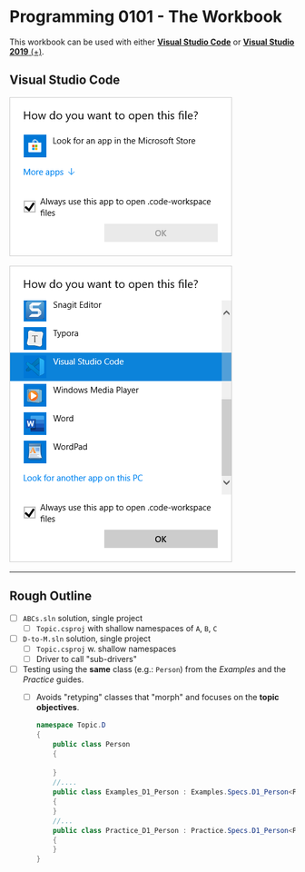 # Programming 0101 - The Workbook

This workbook can be used with either [**Visual Studio Code**](https://code.visualstudio.com) or [**Visual Studio 2019** (+)](https://visualstudio.com).

## Visual Studio Code

![](./docs/images/workspace01.png)

![](./docs/images/workspace02.png)



----

## Rough Outline

- [ ] `ABCs.sln` solution, single project
  - [ ] `Topic.csproj` with shallow namespaces of `A`, `B`, `C`
- [ ] `D-to-M.sln` solution, single project
  - [ ] `Topic.csproj` w. shallow namespaces
  - [ ] Driver to call "sub-drivers"
- [ ] Testing using the **same** class (e.g.: `Person`) from the *Examples* and the *Practice* guides.
  - [ ] Avoids "retyping" classes that "morph" and focuses on the **topic objectives**.

    ```csharp
    namespace Topic.D
    {
        public class Person
        {

        }
        //....
        public class Examples_D1_Person : Examples.Specs.D1_Person<Person>
        {
        }
        //...
        public class Practice_D1_Person : Practice.Specs.D1_Person<Person>
        {
        }
    }
    ```

